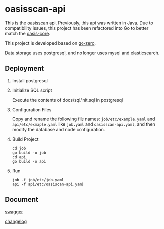 # oasisscan-api


This is the [oasisscan](https://www.oasisscan.com/) api. Previously, this api was written in Java. Due to compatibility issues, this project has been refactored into Go to better match the  [oasis-core](https://github.com/zeromicro/zero-doc/blob/main/doc/shorturl.md).

This project is developed based on [go-zero](https://github.com/zeromicro/go-zero). 

Data storage uses postgresql, and no longer uses mysql and elasticsearch.

## Deployment

1. Install postgresql


2. Initialize SQL script

   Execute the contents of docs/sql/init.sql in postgresql


3. Configuration Files

   Copy and rename the following file names: `job/etc/example.yaml` and `api/etc/exmaple.yaml` like `job.yaml` and `oasisscan-api.yaml`, and then modify the database and node configuration.


4. Build Project

    ```shell
    cd job
    go build -o job
    cd api
    go build -o api
    ```
   
5. Run
    
    ```shell
   job -f job/etc/job.yaml
   api -f api/etc/oasiscan-api.yaml
   ```

## Document

[swagger](https://api.oasisscan.com/v2/swagger)

[changelog](docs/changelog.md)